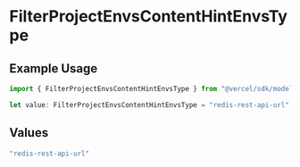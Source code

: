 # FilterProjectEnvsContentHintEnvsType

## Example Usage

```typescript
import { FilterProjectEnvsContentHintEnvsType } from "@vercel/sdk/models/operations/filterprojectenvs.js";

let value: FilterProjectEnvsContentHintEnvsType = "redis-rest-api-url";
```

## Values

```typescript
"redis-rest-api-url"
```